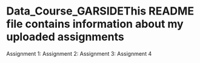 # Data_Course_GARSIDEThis README file contains information about my uploaded assignments
Assignment 1:
Assignment 2:
Assignment 3:
Assignment 4

